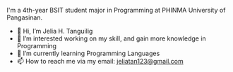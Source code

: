 I'm a 4th-year BSIT student major in Programming at PHINMA University of Pangasinan.

- 👋 Hi, I’m Jelia H. Tanguilig
- 👀 I’m interested working on my skill, and
      gain more knowledge in Programming
- 🌱 I’m currently learning Programming Languages
- 📫 How to reach me via my email: jeliatan123@gmail.com

<!---
tanguiligjelia/tanguiligjelia is a ✨ special ✨ repository because its `README.md` (this file) appears on your GitHub profile.
You can click the Preview link to take a look at your changes.
--->
